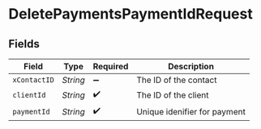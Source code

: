 # DeletePaymentsPaymentIdRequest


## Fields

| Field                        | Type                         | Required                     | Description                  |
| ---------------------------- | ---------------------------- | ---------------------------- | ---------------------------- |
| `xContactID`                 | *String*                     | :heavy_minus_sign:           | The ID of the contact        |
| `clientId`                   | *String*                     | :heavy_check_mark:           | The ID of the client         |
| `paymentId`                  | *String*                     | :heavy_check_mark:           | Unique idenifier for payment |